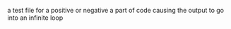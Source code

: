 a test file for a positive or negative
a part of code causing the output to go into an infinite loop
